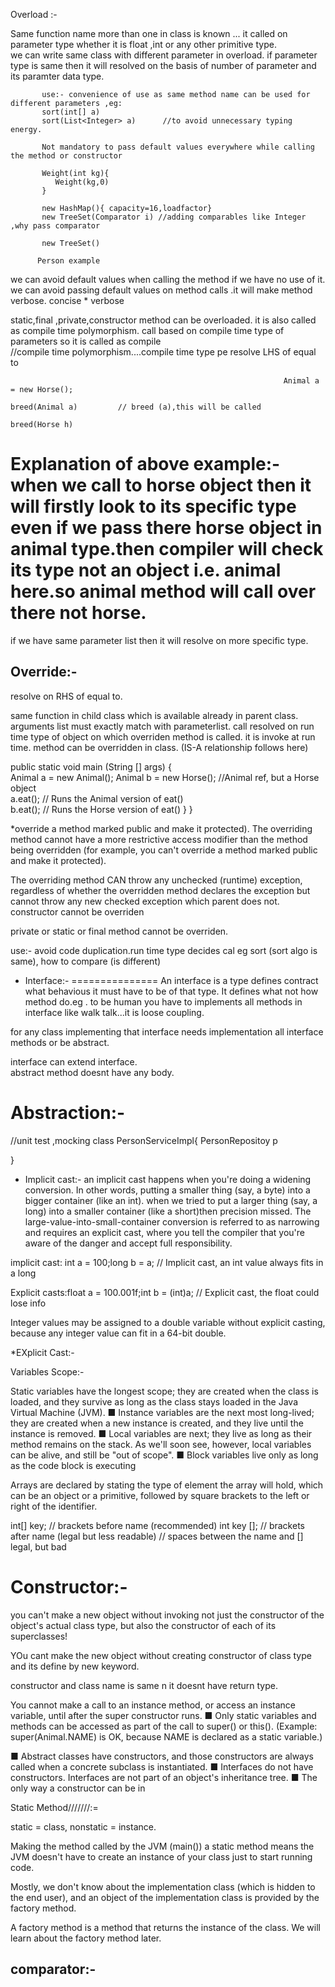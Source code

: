 Overload :-

Same function name more than one in class is known ...
           it called on parameter type whether it is float ,int or any other primitive type.   
           we can write same class with different parameter in overload.
           if parameter type is same then it will resolved on the basis of number of parameter and its paramter data type.

           use:- convenience of use as same method name can be used for different parameters ,eg: 
           sort(int[] a)
           sort(List<Integer> a)      //to avoid unnecessary typing energy.

           Not mandatory to pass default values everywhere while calling the method or constructor

           Weight(int kg){
              Weight(kg,0)
           }

           new HashMap(){ capacity=16,loadfactor}
           new TreeSet(Comparator i) //adding comparables like Integer ,why pass comparator
      
           new TreeSet()
          
          Person example
   
   we can avoid default values when calling the method if we have no use of it.
   we can avoid passing default values on method calls .it will make method verbose.            concise * verbose

   static,final ,private,constructor method can be overloaded.
   it is also called as compile time polymorphism.
       call based on compile time type of parameters so it is called as compile   
                                                                      //compile time polymorphism....compile time type pe resolve  LHS of equal to
                                                                      
                                                                 Animal a = new Horse();
                                                                 breed(Animal a)         // breed (a),this will be called    
                                                                 breed(Horse h)



Explanation of above example:-  when we call to horse object then it will firstly look to its specific type even if we pass there horse object in animal type.then compiler will check its type not an object i.e. animal here.so animal method will call over there not horse. 
============================================================================================================================


   if we have same parameter list then it will resolve on more specific type.

Override:-
----------
resolve on RHS of equal to.

same function in child class which is available already in parent class.
arguments list must exactly match with parameterlist.
call resolved on run time type of object on which overriden method is called.
it is invoke at run time.
method can be overridden in class.                                            (IS-A relationship follows here)

public static void main (String [] args) {  
  Animal a = new Animal();
  Animal b = new Horse();  //Animal ref, but a Horse object    
   a.eat(); // Runs the Animal version of eat()   
   b.eat(); // Runs the Horse version of eat()  }
   }



*override a method marked public and make it protected). 
The overriding method cannot have a more restrictive access modifier than the method being overridden (for example, you can't override a method marked public and make it protected). 

The overriding method CAN throw any unchecked (runtime) exception, regardless of whether the overridden method declares the exception but cannot throw any new checked exception which parent does not.
constructor cannot be overriden

private or static or final method cannot be overriden.

use:-
 avoid code duplication.run time type decides cal eg sort (sort algo is same), how to compare (is different)




* Interface:-
===============
An interface is a type defines contract what behavious it must have to be of that type. It defines what not how method do.eg . to be human you have to implements all methods in interface like walk talk...it is loose coupling.

for any class implementing that interface needs implementation all interface methods or be abstract.

interface can extend interface.       
abstract method doesnt have any body.

Abstraction:-
================






//unit test ,mocking
class PersonServiceImpl{
	PersonRepositoy p

}

* Implicit cast:-
 an implicit cast happens when you're doing a widening conversion. 
 In other words, putting a smaller thing (say, a byte) into a bigger container (like an int).
 when we tried to put a larger thing (say, a long) into a smaller container (like a short)then precision missed. 
 The large-value-into-small-container conversion is referred to as narrowing and requires an explicit cast, where you tell the compiler that you're aware of the danger and accept full responsibility. 

implicit cast:
 int a = 100;long b = a; // Implicit cast, an int value always fits in a long

 Explicit casts:float 
 a = 100.001f;int b = (int)a; // Explicit cast, the float could lose info

 Integer values may be assigned to a double variable without explicit casting, because any integer value can fit in a 64-bit double. 

*EXplicit Cast:-




Variables Scope:-

Static variables have the longest scope; they are created when the class is loaded, and they survive as long as the class stays loaded in the Java Virtual Machine (JVM).
■   Instance variables are the next most long-lived; they are created when a new instance is created, and they live until the instance is removed.
■   Local variables are next; they live as long as their method remains on the stack. As we'll soon see, however, local variables can be alive, and still be "out of scope".
■   Block variables live only as long as the code block is executing


Arrays are declared by stating the type of element the array will hold, which can be an object or a primitive, followed by square brackets to the left or right of the identifier.

int[] key;  // brackets before name (recommended)
int key []; // brackets after name (legal but less readable)            // spaces between the name and [] legal, but bad





Constructor:-
==============

you can't make a new object without invoking not just the constructor of the object's actual class type, but also the constructor of each of its superclasses! 

YOu cant make the new object without creating constructor of class type and its define by new keyword.

constructor and class name is same n it doesnt have return type.

You cannot make a call to an instance method, or access an instance variable, until after the super constructor runs. 
■   Only static variables and methods can be accessed as part of the call to super() or this().
 (Example: super(Animal.NAME) is OK, because NAME is declared as a static variable.)

 ■   Abstract classes have constructors, and those constructors are always called when a concrete subclass is instantiated.
 ■   Interfaces do not have constructors. Interfaces are not part of an object's inheritance tree.
 ■   The only way a constructor can be in


Static Method///////:=

 static = class, nonstatic = instance.

 Making the method called by the JVM (main()) a static method means the JVM doesn't have to create an instance of your class just to start running code.




Mostly, we don't know about the implementation class (which is hidden to the end user), and an object of the implementation class is provided by the factory method.

A factory method is a method that returns the instance of the class. We will learn about the factory method later.



comparator:-
-------------














